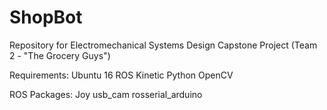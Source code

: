 # ShopBot
Repository for Electromechanical Systems Design Capstone Project (Team 2 - "The Grocery Guys")   


Requirements:
Ubuntu 16
ROS Kinetic
Python
OpenCV

ROS Packages:
Joy
usb_cam
rosserial_arduino

